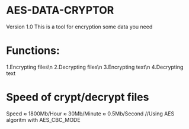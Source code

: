 # AES-DATA-CRYPTOR
Version 1.0
This is a tool for encryption some data you need
# Functions:
1.Encrypting files\n
2.Decrypting files\n
3.Encrypting text\n
4.Decrypting text
# Speed of crypt/decrypt files
Speed ≈ 1800Mb/Hour ≈ 30Mb/Minute ≈ 0.5Mb/Second 
//Using AES algoritm with AES_CBC_MODE
